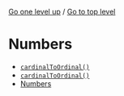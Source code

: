 <!-- generated by markdown-notes-tree -->

<!-- upward navigation links generated by markdown-notes-tree start here -->

[Go one level up](..) / [Go to top level](../..)

<!-- upward navigation links generated by markdown-notes-tree end here -->

# Numbers

<!-- optional markdown-notes-tree directory description starts here -->

<!-- optional markdown-notes-tree directory description ends here -->

- [`cardinalToOrdinal()`](cardinalToOrdinal.md)
- [`cardinalToOrdinal()`](cardinalToOrdinal\(\).md)
- [Numbers](<README (2).md>)
